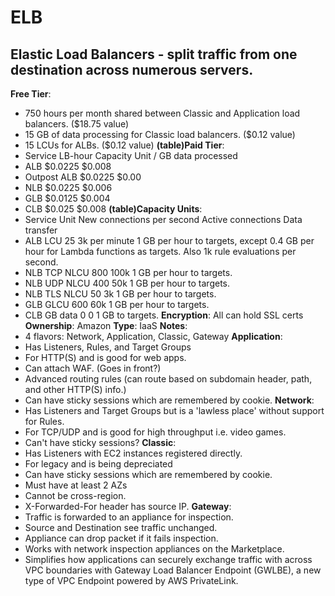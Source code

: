 # ELB
## Elastic Load Balancers - split traffic from one destination across numerous servers.
**Free Tier**: 
- 750 hours per month shared between Classic and Application load balancers. ($18.75 value)
- 15 GB of data processing for Classic load balancers. ($0.12 value)
- 15 LCUs for ALBs. ($0.12 value)
**(table)Paid Tier**: 
- Service LB-hour Capacity Unit / GB data processed
- ALB $0.0225 $0.008
- Outpost ALB $0.0225 $0.00
- NLB $0.0225 $0.006
- GLB $0.0125 $0.004
- CLB $0.025 $0.008
**(table)Capacity Units**: 
- Service Unit New connections per second Active connections Data transfer
- ALB LCU 25 3k per minute 1 GB per hour to targets, except 0.4 GB per hour for Lambda functions as targets. Also 1k rule evaluations per second.
- NLB TCP NLCU 800 100k 1 GB per hour to targets.
- NLB UDP NLCU 400 50k 1 GB per hour to targets.
- NLB TLS NLCU 50 3k 1 GB per hour to targets.
- GLB GLCU 600 60k 1 GB per hour to targets.
- CLB GB data 0 0 1 GB to targets.
**Encryption**: All can hold SSL certs
**Ownership**: Amazon
**Type**: IaaS
**Notes**: 
- 4 flavors: Network, Application, Classic, Gateway
**Application**: 
- Has Listeners, Rules, and Target Groups
- For HTTP(S) and is good for web apps.
- Can attach WAF. (Goes in front?)
- Advanced routing rules (can route based on subdomain header, path, and other HTTP(S) info.)
- Can have sticky sessions which are remembered by cookie.
**Network**: 
- Has Listeners and Target Groups but is a 'lawless place' without support for Rules.
- For TCP/UDP and is good for high throughput i.e. video games.
- Can't have sticky sessions?
**Classic**: 
- Has Listeners with EC2 instances registered directly.
- For legacy and is being depreciated
- Can have sticky sessions which are remembered by cookie.
- Must have at least 2 AZs
- Cannot be cross-region.
- X-Forwarded-For header has source IP.
**Gateway**: 
- Traffic is forwarded to an appliance for inspection.
- Source and Destination see traffic unchanged.
- Appliance can drop packet if it fails inspection.
- Works with network inspection appliances on the Marketplace.
- Simplifies how applications can securely exchange traffic with across VPC boundaries with Gateway Load Balancer Endpoint (GWLBE), a new type of VPC Endpoint powered by AWS PrivateLink.

